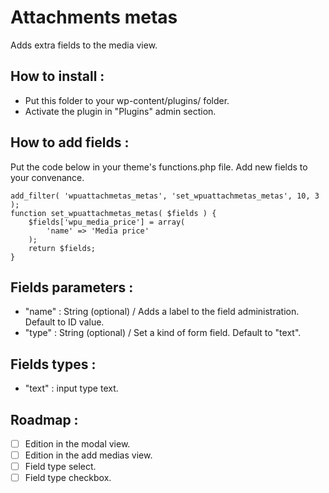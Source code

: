 Attachments metas
=================

Adds extra fields to the media view.

How to install :
---

* Put this folder to your wp-content/plugins/ folder.
* Activate the plugin in "Plugins" admin section.

How to add fields :
--

Put the code below in your theme's functions.php file. Add new fields to your convenance.

    add_filter( 'wpuattachmetas_metas', 'set_wpuattachmetas_metas', 10, 3 );
    function set_wpuattachmetas_metas( $fields ) {
        $fields['wpu_media_price'] = array(
            'name' => 'Media price'
        );
        return $fields;
    }

Fields parameters :
---

* "name" : String (optional) / Adds a label to the field administration. Default to ID value.
* "type" : String (optional) / Set a kind of form field. Default to "text".

Fields types :
---

* "text" : input type text.

Roadmap :
---

- [ ] Edition in the modal view.
- [ ] Edition in the add medias view.
- [ ] Field type select.
- [ ] Field type checkbox.
